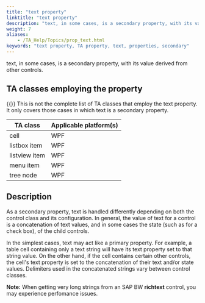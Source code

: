 ```yaml
--- 
title: "text property"
linktitle: "text property"
description: "text, in some cases, is a secondary property, with its value derived from other controls."
weight: 7
aliases: 
    - /TA_Help/Topics/prop_text.html
keywords: "text property, TA property, text, properties, secondary"
---
```


text, in some cases, is a secondary property, with its value derived from other controls.

## TA classes employing the property

{{<note>}} This is not the complete list of TA classes that employ the text property. It only covers those cases in which text is a secondary property.

|TA class|Applicable platform\(s\)|
|--------|------------------------|
|cell|WPF|
|listbox item|WPF|
|listview item|WPF|
|menu item|WPF|
|tree node|WPF|

## Description

As a secondary property, text is handled differently depending on both the control class and its configuration. In general, the value of text for a control is a concatenation of text values, and in some cases the state \(such as for a check box\), of the child controls.

In the simplest cases, text may act like a primary property. For example, a table cell containing only a text string will have its text property set to that string value. On the other hand, if the cell contains certain other controls, the cell's text property is set to the concatenation of their text and/or state values. Delimiters used in the concatenated strings vary between control classes.

**Note:** When getting very long strings from an SAP BW **richtext** control, you may experience perfomance issues.


